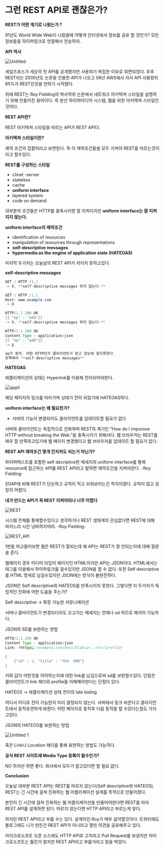 # 그런 REST API로 괜찮은가?

**REST가 어떤 계기로 나왔는가 ?**

91년도 World Wide Web이 나왔을때 어떻게 인터넷에서 정보를 공유 할 것인가? 모든 정보들을 하이퍼링크로 연결해서 전송하자.

**API 역사**

![Untitled](https://user-images.githubusercontent.com/72185011/202478133-0ab38b4c-c820-46ad-8df5-e170e1c0994e.png)


세일즈포스가 세상의 첫 API를 공개했지만 사용하기 복잡한 이유로 외면되었다. 추후 REST라는 2000년도 논문을 인용한 API가 나오고 06년 AWS에서 자사 API 사용량의 85%가 REST인것을 언하기 시작했다.

위에 REST는 Roy Fielding의 박사학위 논문에서 네트워크 아키텍쳐 스타일을 설명하기 위해 만들어진 용어이다. 즉 분산 하이퍼미디어 시스템, 웹을 위한 아키텍쳐 스타일인것이다.

**REST API란?**

REST 아키텍쳐 스타일을 따르는 API가 REST API다.

**아키텍쳐 스타일이란?**

제약 조건의 집합이라고 보면된다. 즉 이 제약조건들을 모두 지켜야 REST를 따르는것이라고 할수있다. 

**REST를 구성하는 스타일**

- clinet -server
- stateless
- cache
- **uniform interface**
- layered system
- code on demand

대부분의 조건들은 HTTP를 충족시키면 잘 지켜지지만 **uniform interface는 잘 지켜지지 않는다.**

**uniform interface의 제약조건**

- identification of resources
- manipulation of resources through representations
- **self-descriptive messages**
- **hypermedia as the engine of application state (HATEOAS)**

마지막 두가지는 오늘날의 REST API가 지키지 못하고있다.

**self-descriptive messages**

```java
GET / HTTP /1,1 
-> X, **self-descriptive messages 하지 않는다.**

GET / HTTP /1,1 
Host: www.example.com
-> O 
```

```java
HTTP/1.1 200 OK
{{ "op" : "add"}}
-> X, **self-descriptive messages 하지 않는다.**

HTTP/1.1 200 OK
Content-Type : application/json
{{ "op" : "add"}}
-> Δ

op가 뭔지, 어떤 HTTP인지 클라이언트가 받고 한눈에 알지못한다.
반쪽짜리 **self-descriptive messages** 
```

**HATEOAS**

애플리케이션의 상태는 Hyperlink를 이용해 전이되어야한다.

![appli](https://user-images.githubusercontent.com/72185011/202478156-a17bc183-acd3-4444-9f97-28cccfb7cc61.jpg)


해당 페이지의 링크를 따라가며 상태가 전이 되었기에 HATEOAS하다.

**uniform interface는 왜 필요한가?**

- 서버의 기능이 변경되어도 클라이언트를 업데이트할 필요가 없다

서버와 클라이언트는 독립적으로 진화하며 REST의 계기인 “How do I imporove HTTP without breaking the Web.”을 충족시키기 위해서다. 웹 브라우저는 REST를 매우 잘 만족하고있기에 웹 페이지 변경했다고 웹 브라우저를 업데이트 할 필요가 없다.

**REST API 제약조건 몇개 안지켜도 되는거 아닌가?**

하이퍼텍스트를 포함한 self decriptive한 메세지의 uniform interface를 통해 resource에 접근하는 API를 REST API라고 말하면 제약조건을 지켜야한다. -Roy Fielding-

SOAP에 비해 REST가 단순하고 규칙이 적고 쉬워보이는건 착각이였다. 규칙이 많고 굉장히 어렵다. 

**내가 만드는 API가 꼭 REST 지켜야되나 너무 어렵다**

![REST](https://user-images.githubusercontent.com/72185011/202478173-0dac8681-08ff-4e95-aab9-5cc17a7835eb.jpg)


시스템 전체를 통제할수있다고 생각하거나 REST 생태계의 관심없다면 REST에 대해 따지느라 시간 낭비하지마라. -Roy Fielding-

![REST_API](https://user-images.githubusercontent.com/72185011/202478192-72ec9068-916c-4ecc-be3d-78ecf1759b54.jpg)


1번을 파고들어보면 웹은 REST가 잘되는데 왜 API는 REST가 잘 안되는지에 대해 질문을 준다.

웹페이지 경우 미디어 타입이 페이지인 HTML이지만 API는 JSON이다. HTML에서는 <a> 태그를 이용해서 하이퍼링크를 걸수있지만 JSON을 할 수 없다. 또한 Self descriptive를 HTML 명세로 남길수있지만 JSON에는 방식이 불완전하다.

JSON은 Self descriptive와 HATEOS를 만족시키지 못한다. 그렇다면 이 두가지가 독립적인 진화에 어떤 도움을 주는가?

Self descriptive → 확장 가능한 커뮤니케이션 

서버나 클라이언트가 변경되더라도 오고가는 메세지는 언제나 sd 하므로 해석이 가능하다.

JSON의 SD를 보완하는 방법

```java
HTTO/1,1 200 OK
Content Type : application/json
Link: <httpsL//example.com/docs/blabla>, rel="profile"

{
	{"id" : 1, "title" : "자바  ORM"}
}
```

키와 값이 어떤것을 의미하는지에 대한 link를 남김으로써 sd를 보완할수있다. 단점은 클라이언트가 link 헤더와 profile을 이해해야한다는 단점이 있다. 

HATEOS → 애플리케이션 상태 전이의 late biding

어디서 어디로 전이 가능한지 미리 결정되지 않는다. 서버에서 링크 바꾼다고 클라이언트에서 동작유연하게 바뀐다. 어떤 페이지로 동작후 다음 동작을 할 수있다는점도 가지고있다.

JSON의 HATEOS를 보완하는 방법

![Untitled 1](https://user-images.githubusercontent.com/72185011/202478248-623f2d76-b606-4f8e-9f1b-2658eaded5b7.png)

혹은 Link나 Location 헤더를 통해 표현하는 방법도 가능하다. 

**공식 REST 사이트에 Media Type 등록이 필수인가?**

NO 하지만 하면 좋다. 회사에서 모두가 알고있다면 할 필요 없다.

**Conclusion**

오늘날 대부분 REST API는 REST를 따르지 않는다(Self descriptive와 HATEOS), REST는 긴 시간에 걸쳐 진화하는 웹 어플리케이션 설계를 목적으로 만들어졌다. 

본인이 긴 시간에 걸쳐 진화하는 웹 어플리케이션을 만들어야한다면 REST를 따라 REST API를 설계하면 된다. 따르지 않는다면 HTTP API라고 부르는게 맞다. 

하지만 REST API라고 부를 수는 있다. 설계자인 Roy가 매우 싫어할것이다. 트위터에도 블로그에도 니가 만든건 REST API가 아니라고 열띤 의견을 공유해주고 있다.

마이크로소프트 오픈 소스에도 HTTP API로 고치라고 Pull Request를 보냈지만 마이크로소프트는 틀린거 알지만 REST API라고 부를거라고 알을 박았다.
